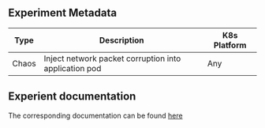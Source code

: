 ## Experiment Metadata

| Type  | Description                                                  | K8s Platform |
| ----- | ------------------------------------------------------------ | ------------ |
| Chaos | Inject network packet corruption into application pod        | Any          |

## Experient documentation

The corresponding documentation can be found [here](https://docs.litmuschaos.io/docs/pod-network-corruption/)

